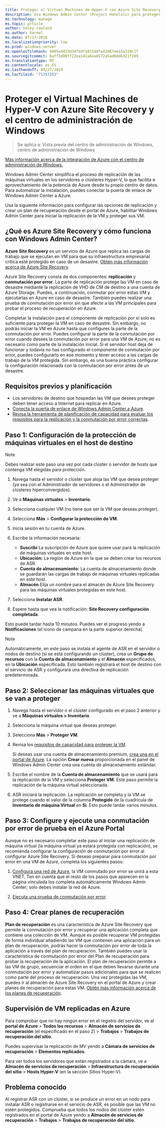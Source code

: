 ```yaml
---
title: Proteger el Virtual Machines de Hyper-V con Azure Site Recovery y el centro de administración de Windows
description: Usa Windows Admin Center (Project Honolulu) para proteger las VM Hyper-V con Azure Site Recovery.
ms.technology: manage
ms.topic: article
author: haley-rowland
ms.author: harowl
ms.date: 07/17/2018
ms.localizationpriority: low
ms.prod: windows-server
ms.openlocfilehash: 4995ed433d34fddfa91548fa42d67eea3a319c1f
ms.sourcegitcommit: 6aff3d88ff22ea141a6ea6572a5ad8dd6321f199
ms.translationtype: MT
ms.contentlocale: es-ES
ms.lasthandoff: 09/27/2019
ms.locfileid: "71357353"
---
```

# <a name="protect-your-hyper-v-virtual-machines-with-azure-site-recovery-and-windows-admin-center"></a>Proteger el Virtual Machines de Hyper-V con Azure Site Recovery y el centro de administración de Windows

>Se aplica a: Vista previa del centro de administración de Windows, centro de administración de Windows

[Más información acerca de la integración de Azure con el centro de administración de Windows.](../plan/azure-integration-options.md)

Windows Admin Center simplifica el proceso de replicación de las máquinas virtuales en los servidores o clústeres Hyper-V, lo que facilita e aprovechamiento de la potencia de Azure desde tu propio centro de datos. Para automatizar la instalación, puedes conectar la puerta de enlace de Windows Admin Center a Azure.

Usa la siguiente información para configurar las opciones de replicación y crear un plan de recuperación desde el portal de Azure, habilitar Windows Admin Center para iniciar la replicación de la VM y proteger sus VM.

## <a name="what-is-azure-site-recovery-and-how-does-it-work-with-windows-admin-center"></a>¿Qué es Azure Site Recovery y cómo funciona con Windows Admin Center? 

**Azure Site Recovery** es un servicio de Azure que replica las cargas de trabajo que se ejecutan en VM para que su infraestructura empresarial crítica esté protegido en caso de un desastre.  [Obtén más información acerca de Azure Site Recovery](https://docs.microsoft.com/azure/site-recovery/site-recovery-overview).

Azure Site Recovery consta de dos componentes: **replicación** y **conmutación por error**. La parte de replicación protege las VM en caso de desastre mediante la replicación de VHD de CM de destino a una cuenta de Azure Storage. Puedes, a continuación, conmutar por error estas VM y ejecutarlas en Azure en caso de desastre. También puedes realizar una prueba de conmutación por error sin que afecte a las VM principales para probar el proceso de recuperación en Azure.

Completar la instalación para el componente de replicación por sí solo es suficiente para proteger la VM en caso de desastre. Sin embargo, no podrás iniciar la VM en Azure hasta que configures la parte de la conmutación por error. Puedes configurar la parte de la conmutación por error cuando desees la conmutación por error para una VM de Azure; no es necesario como parte de la instalación inicial. Si el servidor host deja de funcionar y todavía no has configurado el componente de conmutación por error, puedes configurarlo en ese momento y tener acceso a las cargas de trabajo de la VM protegida. Sin embargo, es una buena práctica configurar la configuración relacionada con la conmutación por error antes de un desastre.
 

## <a name="prerequisites-and-planning"></a>Requisitos previos y planificación

- Los servidores de destino que hospedan las VM que desees proteger deben tener acceso a Internet para replicar en Azure.
- [Conecta la puerta de enlace de Windows Admin Center a Azure](azure-integration.md).
- [Revisa la herramienta de planificación de capacidad para evaluar los requisitos para la replicación y la conmutación por error correctas](https://docs.microsoft.com/azure/site-recovery/hyper-v-site-walkthrough-capacity).

## <a name="step-1-set-up-vm-protection-on-your-target-host"></a>Paso 1: Configuración de la protección de máquinas virtuales en el host de destino

> [!NOTE] 
> Debes realizar este paso una vez por cada clúster o servidor de hosts que contenga VM elegidas para protección.

1. Navega hasta el servidor o clúster que aloja las VM que desea proteger (ya sea con el Administrador de servidores o el Administrador de clústeres hiperconvergidos).
2. Ve a **Máquinas virtuales** > **Inventario**.
3. Selecciona cualquier VM (no tiene que ser la VM que deseas proteger).
4. Selecciona **Más** > **Configurar la protección de VM**.
5. Inicia sesión en tu cuenta de Azure.
6. Escribe la información necesaria:

   - **Suscribi** La suscripción de Azure que quiere usar para la replicación de máquinas virtuales en este host.
   - **Ubicación:** La región de Azure en la que se deben crear los recursos de ASR.
   - **Cuenta de almacenamiento:** La cuenta de almacenamiento donde se guardarán las cargas de trabajo de máquinas virtuales replicadas en este host.
   - **Almacén** Elija un nombre para el almacén de Azure Site Recovery para las máquinas virtuales protegidas en este host.

7. Selecciona **Instalar ASR**.
8. Espere hasta que vea la notificación: **Site Recovery configuración completada**.
 
Esto puede tardar hasta 10 minutos. Puedes ver el progreso yendo a **Notificaciones** (el icono de campana en la parte superior derecha).

>[!NOTE]
> Automáticamente, en este paso se instala el agente de ASR en el servidor o nodos de destino (si se está configurando un clúster), crea un **Grupo de recursos** con la **Cuenta de almacenamiento** y el **Almacén** especificados, en la **Ubicación** especificada. Esto también registrará el host de destino con el servicio de ASR y configurará una directiva de replicación predeterminada.

## <a name="step-2-select-virtual-machines-to-protect"></a>Paso 2: Seleccionar las máquinas virtuales que se van a proteger

1. Navega hasta el servidor o el clúster configurado en el paso 2 anterior y ve a **Máquinas virtuales > Inventario**.
2. Selecciona la máquina virtual que deseas proteger.
3. Selecciona **Más** > **Proteger VM**.
4. Revisa los [requisitos de capacidad para proteger la VM](https://docs.microsoft.com/azure/site-recovery/site-recovery-capacity-planner).

    Si deseas usar una cuenta de almacenamiento premium, [crea una en el portal de Azure](https://docs.microsoft.com/azure/storage/common/storage-premium-storage). La opción **Crear nueva** proporcionada en el panel de Windows Admin Center crea una cuenta de almacenamiento estándar.

5. Escribe el nombre de la **Cuenta de almacenamiento** que se usará para la replicación de la VM y selecciona **Proteger VM**. Este paso permite la replicación de la máquina virtual seleccionada. 

6. ASR iniciará la replicación. La replicación se completa y la VM se protege cuando el valor de la columna **Protegido** de la cuadrícula de **Inventario de máquina Virtual** en **Sí**. Esto puede tardar varios minutos.  

## <a name="step-3-configure-and-run-a-test-failover-in-the-azure-portal"></a>Paso 3: Configure y ejecute una conmutación por error de prueba en el Azure Portal

 Aunque no es necesario completar este paso al iniciar una replicación de máquina virtual (la máquina virtual ya estará protegida con replicación), se recomienda configurar la configuración de conmutación por error al configurar Azure Site Recovery. Si deseas preparar para conmutación por error en una VM de Azure, completa los siguientes pasos:

1. [Configura una red de Azure](https://docs.microsoft.com/azure/site-recovery/hyper-v-site-walkthrough-prepare-azure), la VM conmutado por error se unirá a esta VNET. Ten en cuenta que el resto de los pasos que aparecen en la página vinculada los completa automáticamente Windows Admin Center; solo debes instalar la red de Azure.

2. [Ejecuta una prueba de conmutación por error](https://docs.microsoft.com/azure/site-recovery/hyper-v-site-walkthrough-test-failover).

## <a name="step-4-create-recovery-plans"></a>Paso 4: Crear planes de recuperación

**Plan de recuperación** es una característica de Azure Site Recovery que permite la conmutación por error y recuperar una aplicación completa que contiene una colección de VM. Aunque es posible recuperar VM protegidas de forma individual añadiendo las VM que contienen una aplicación para un plan de recuperación, podrás hacer la conmutación por error de toda la aplicación a través del plan de recuperación. También puedes usar la característica de conmutación por error del Plan de recuperación para probar la recuperación de la aplicación. El plan de recuperación permite a las VM de grupo, secuenciar el orden en el que deben llevarse durante una conmutación por error y automatizar pasos adicionales para que se realicen como parte del proceso de recuperación. Una vez protegidas las VM, puedes ir al almacén de Azure Site Recovery en el portal de Azure y crear planes de recuperación para estas VM. [Obtén más información acerca de los planes de recuperación](https://docs.microsoft.com/azure/site-recovery/site-recovery-create-recovery-plans).

## <a name="monitoring-replicated-vms-in-azure"></a>Supervisión de VM replicadas en Azure ##

Para comprobar que no hay ningún error en el registro del servidor, ve al **portal de Azure** > **Todos los recursos** > **Almacén de servicios de recuperación** (el especificado en el paso 2) > **Trabajos** > **Trabajos de recuperación del sitio**.

Puedes supervisar la replicación de MV yendo a **Cámara de servicios de recuperación** > **Elementos replicados**.

Para ver todos los servidores que están registrados a la cámara, ve a **Almacén de servicios de recuperación** > **Infraestructura de recuperación del sitio** > **Hosts Hyper-V** (en la sección Sitios Hyper-V).

## <a name="known-issue"></a>Problema conocido ##

Al registrar ASR con un clúster, si se produce un error en un nodo para instalar ASR o registrarse en el servicio de ASR, es posible que las VM no estén protegidos. Comprueba que todos los nodos del clúster estén registrados en el portal de Azure yendo a **Almacén de servicios de recuperación** > **Trabajos** > **Trabajos de recuperación del sitio**.